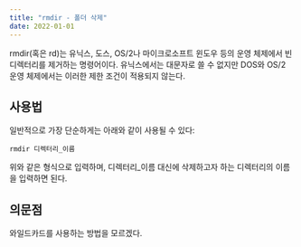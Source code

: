```yaml
---
title: "rmdir - 폴더 삭제"
date: 2022-01-01
---
```


rmdir(혹은 rd)는 유닉스, 도스, OS/2나 마이크로소프트 윈도우 등의 운영 체제에서 빈 디렉터리를 제거하는 명령어이다. 유닉스에서는 대문자로 쓸 수 없지만 DOS와 OS/2 운영 체제에서는 이러한 제한 조건이 적용되지 않는다. 

## 사용법
일반적으로 가장 단순하게는 아래와 같이 사용될 수 있다:

```
rmdir 디렉터리_이름
```

위와 같은 형식으로 입력하며, 디렉터리_이름 대신에 삭제하고자 하는 디렉터리의 이름을 입력하면 된다.

## 의문점
와일드카드를 사용하는 방법을 모르겠다.
